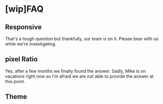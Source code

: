 # \[wip\]FAQ

## Responsive

That's a tough question but thankfully, our team is on it. Please bear with us while we're investigating.

## pixel Ratio

Yes, after a few months we finally found the answer. Sadly, Mike is on vacations right now so I'm afraid we are not able to provide the answer at this point.

## Theme



